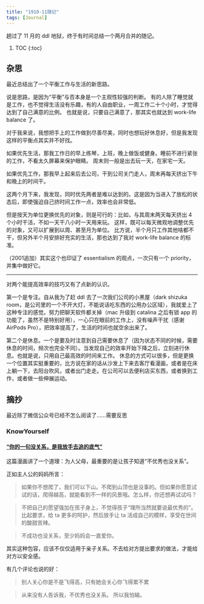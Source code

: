 ```yaml
---
title: "1910-11随记"
tags: [Journal]
---
```


趟过了 11 月的 ddl 地狱，终于有时间总结一个两月合并的随记。

1. TOC
{:toc}

## 杂思

最近总结出了一个平衡工作与生活的新思路。

说是思路，是因为“平衡”与否本身是一个主观性较强的判断。
有的人除了睡觉就是工作，也不觉得生活没有乐趣，有的人自由职业，一周工作二十个小时，才觉得达到了自己满意的比例。
也就是说，只要自己满意了，那其实也就达到 work-life balance 了。

对于我来说，我想把手上的工作做到尽善尽美，同时也想玩好休息好，但是我发现这样的平衡点其实并不好找。

如果优先生活，那我工作日的早上练琴，上班，晚上做饭或健身。睡前不进行紧张的工作，不看太久屏幕来保护眼睛。
周末则一般是出去玩一天，在家宅一天。

如果优先工作，那我早上起来后去公司，干到公司关门走人，周末再每天挤出下午和晚上的时间干。

这两个月下来，我发现，同时优先两者是难以达到的。这是因为当进入了放松的状态后，即使强迫自己挤时间工作一点，效率也会非常低。

但是按天为单位更换优先的对象，则是可行的：比如，与其周末两天每天挤出 4 个小时干活，不如一天干八小时一天用来玩。
这样，既可以每天微观地调整优先的对象，又可以扩展到以周、甚至月为单位。
比方说，半个月只工作其他啥都不干，但另外半个月安排好充实的生活，那也达到了我对 work-life balance 的标准。

（2001追加）其实这个也印证了 essentialism 的观点，一次只有一个 priority，并集中做好它。

<hr/>

对两个能提高效率的技巧又有了点新的认识。

第一个是专注。自从我为了赶 ddl 去了一次我们公司的小黑屋（dark shizuka room，是公司里的一个不开大灯，不能说话吃东西的公用办公区域），我就爱上了这种专注的感觉。努力把聊天软件都关掉（mac 升级到 catalina 之后有锁 app 的功能了，虽然不是特别好用），一心只在眼前的工作上，没有噪声干扰（感谢 AirPods Pro），把效率提高了，生活的时间也就空余出来了。

第二个是休息。一个是要及时注意到自己需要休息了（因为状态不同的时候，需要休息的时间，频次也完全不同）。当发现自己的效率开始下降之后，立刻进行休息。也就是说，只用自己最高效的时间来工作。
休息的方式可以很多，但是更换一个位置其实挺重要的，比方说在家的话从沙发上下来去客厅看漫画，或者是在床上躺一下，去阳台吹风，或者出门走走。在公司可以去便利店买东西，或者换到工作，或者做一些伸展运动。

## 摘抄

最近除了微信公众号已经不怎么阅读了……需要反思

### KnowYourself

#### [“你的一句没关系，是我放手去追的底气”](https://mp.weixin.qq.com/s/AFZvnJHYiS2Bwux0jHCwBg)

这篇漫画讲了一个道理：为人父母，最重要的是让孩子知道“不优秀也没关系”。

正如主人公的妈妈所言：

> 如果你不想爬了，我们可以下山。不爬到山顶也是没事的。但如果你愿意试试的话，爬得越高，就能看到不一样的风景哦。怎么样，你还想再试试吗？

> 不把自己的愿望强加在孩子身上，不觉得孩子“理所当然就要说最优秀的”。比起要求，给 ta 更多的呵护，然后放手让 ta 活成自己的模样，享受在世间的酸甜苦辣。

> 不成功也没关系，至少妈妈会一直爱你。

其实这种包容，应该不仅仅适用于亲子关系。不去给对方提出要求的做法，才能给对方以安全感。

有几个评论也说的好：

> 别人关心你是不是飞得高，只有她会关心你飞得累不累

> 从来没有人告诉我，不优秀也没关系。
所以我怕输。